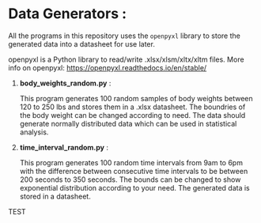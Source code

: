 # Data Generators :

All the programs in this repository uses the ```openpyxl``` library to store the generated data into a datasheet for use later.

openpyxl is a Python library to read/write .xlsx/xlsm/xltx/xltm files.
More info on openpyxl: https://openpyxl.readthedocs.io/en/stable/

1. **body_weights_random.py** :

    This program generates 100 random samples of body weights between 120 to 250 lbs and stores them in a .xlsx datasheet. The boundries of the body weight can be changed according to need. The data should generate normally distributed data 
    which can be used in statistical analysis.

2. **time_interval_random.py** :

    This program generates 100 random time intervals from 9am to 6pm with the difference between consecutive time intervals to be between 200 seconds to 350 seconds. The bounds can be changed to show exponential distribution according to your need. The generated data is stored in a datasheet.

TEST
    
